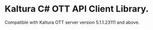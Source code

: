 # Kaltura C# OTT API Client Library.
Compatible with Kaltura OTT server version 5.1.1.23111 and above.
